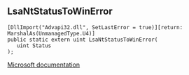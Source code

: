## LsaNtStatusToWinError

```
[DllImport("Advapi32.dll", SetLastError = true)][return: MarshalAs(UnmanagedType.U4)]
public static extern uint LsaNtStatusToWinError(
   uint Status
);
```

[Microsoft documentation](TODO)
